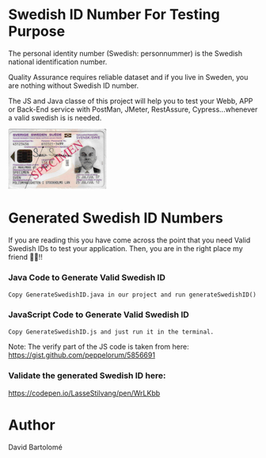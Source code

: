 
# Swedish ID Number For Testing Purpose
The personal identity number (Swedish: personnummer) is the Swedish national identification number.

Quality Assurance requires reliable dataset and if you live in Sweden, you are nothing without Swedish ID number. 

The JS and Java classe of this project will help you to test your Webb, APP or Back-End service with PostMan, JMeter, RestAssure, Cypress...whenever a valid swedish is is needed.

![Swedish_ID](specimen_ID.png)

# Generated Swedish ID Numbers
If you are reading this you have come across the point that you need Valid Swedish IDs to test your application. Then, you are in the right place my friend 🖖🏻!!

### Java Code to Generate Valid Swedish ID
    Copy GenerateSwedishID.java in our project and run generateSwedishID()

### JavaScript Code to Generate Valid Swedish ID
    Copy GenerateSwedishID.js and just run it in the terminal.
Note: The verify part of the JS code is taken from here: https://gist.github.com/peppelorum/5856691

### Validate the generated Swedish ID here:
  https://codepen.io/LasseStilvang/pen/WrLKbb

# Author
David Bartolomé
